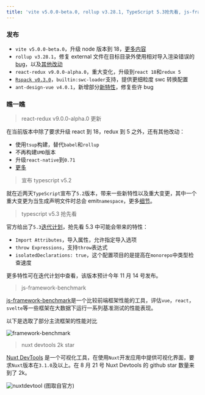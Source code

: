 ```yaml
---
title: 'vite v5.0.0-beta.0, rollup v3.28.1, TypeScript 5.3抢先看, js-framework-benchmark'
---
```


### 发布

- `vite v5.0.0-beta.0`，升级 node 版本到 18，[更多内容](https://github.com/vitejs/vite/blob/v5.0.0-beta.0/packages/vite/CHANGELOG.md)
- `rollup v3.28.1`，修复 external 文件在目标目录外使用相对导入渲染错误的[bug](https://github.com/rollup/rollup/pull/5099)，以及[其他改动](https://github.com/rollup/rollup/releases/tag/v3.28.1)
- `react-redux v9.0.0-alpha.0`，重大变化，升级到`react 18`和`redux 5`
- [`Rspack v0.3.0`](https://github.com/web-infra-dev/rspack/releases/tag/v0.3.0)，`builtin:swc-loader`支持，提供更细粒度 swc 转换配置
- `ant-design-vue v4.0.1`，新增部分[新特性](https://github.com/vueComponent/ant-design-vue/releases/tag/4.0.1)，修复些许 bug

### 瞧一瞧

> react-redux v9.0.0-alpha.0 更新

在当前版本中除了要求升级 react 到 18，redux 到 5 之外，还有其他改动：

- 使用`tsup`构建，替代`babel`和`rollup`
- 不再构建`UMD`版本
- 升级`react-native`到`0.71`
- [更多](https://github.com/reduxjs/react-redux/releases/tag/v9.0.0-alpha.0)

> 宣布 typescript v5.2

就在近两天`TypeScript`宣布了`5.2`版本，带来一些新特性以及重大变更，其中一个重大变更为当生成声明文件时总会 emit`namespace`，更多[细节](https://devblogs.microsoft.com/typescript/announcing-typescript-5-2)。

> typescript v5.3 抢先看

官方给出了`5.3`[迭代计划](https://github.com/microsoft/TypeScript/issues/55486)，抢先看 5.3 中可能会带来的特性：

- `Import Attributes`，导入属性，允许指定导入选项
- `throw Expressions`，支持`throw`表达式
- `isolatedDeclarations: true`，这个配置项目的是提高在`monorepo`中类型检查速度

更多特性可在迭代计划中查看，该版本预计今年 11 月 14 号发布。

> js-framework-benchmark

[js-framework-benchmark](https://github.com/krausest/js-framework-benchmark)是一个比较前端框架性能的工具，评估`vue`，`react`，`svelte`等一些框架在大数据下运行一系列基准测试的性能表现。

以下是选取了部分主流框架的性能对比

![framework-benchmark](/images/framework-benchmark.jpg)

> nuxt devtools 2k star

[Nuxt DevTools](https://devtools.Nuxtjs.org) 是一个可视化工具，在使用`Nuxt`开发应用中提供可视化界面，要求`Nuxt`版本在`3.1.0`及以上。在 8 月 21 号 Nuxt Devtools 的 github star 数量来到了 2k。

![nuxtdevtool](/images/nuxtdevtool.jpg)
(图取自官方)
